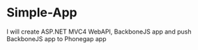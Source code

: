 Simple-App
==========

I will create ASP.NET MVC4 WebAPI, BackboneJS app and push BackboneJS app to Phonegap app